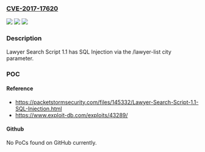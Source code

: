 ### [CVE-2017-17620](https://cve.mitre.org/cgi-bin/cvename.cgi?name=CVE-2017-17620)
![](https://img.shields.io/static/v1?label=Product&message=n%2Fa&color=blue)
![](https://img.shields.io/static/v1?label=Version&message=n%2Fa&color=blue)
![](https://img.shields.io/static/v1?label=Vulnerability&message=n%2Fa&color=brighgreen)

### Description

Lawyer Search Script 1.1 has SQL Injection via the /lawyer-list city parameter.

### POC

#### Reference
- https://packetstormsecurity.com/files/145332/Lawyer-Search-Script-1.1-SQL-Injection.html
- https://www.exploit-db.com/exploits/43289/

#### Github
No PoCs found on GitHub currently.


